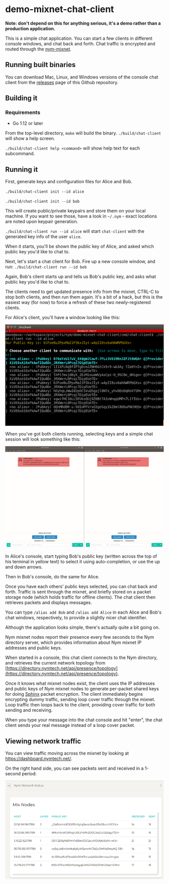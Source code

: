 # demo-mixnet-chat-client

**Note: don't depend on this for anything serious, it's a demo rather than a production application.**

This is a simple chat application. You can start a few clients in different console windows, and chat back and forth.  Chat traffic is encrypted and routed through the [nym-mixnet](https://github.com/nymtech/nym-mixnet).

## Running built binaries   

You can download Mac, Linux, and Windows versions of the console chat client from the [releases](https://github.com/nymtech/demo-mixnet-chat-client/releases) page of this Github repository.

## Building it

### Requirements

* Go 1.12 or later


From the top-level directory, `make` will build the binary. `./build/chat-client` will show a help screen.

`./build/chat-client help <command>` will show help text for each subcommand.

## Running it

First, generate keys and configuration files for Alice and Bob.

`./build/chat-client init --id alice`

`./build/chat-client init --id bob`

This will create public/private keypairs and store them on your local machine. If you want to see those, have a look in `~/.nym` - exact locations are noted upon keypair generation.

`./build/chat-client run --id alice` will start `chat-client` with the generated key info of the user `alice`.

When it starts, you'll be shown the public key of Alice, and asked which public key you'd like to chat to.

Next, let's start a chat client for Bob. Fire up a new console window, and run: `./build/chat-client run --id bob`

Again, Bob's client starts up and tells us Bob's public key, and asks what public key you'd like to chat to.

The clients need to get updated presence info from the mixnet, CTRL-C to stop both clients, and then run them again. It's a bit of a hack, but this is the easiest way (for now) to force a refresh of these two newly-registered clients.

For Alice's client, you'll have a window looking like this:

![alice](assets/alice.png)

When you've got both clients running, selecting keys and a simple chat session will look something like this:

![conversation](assets/conversation.gif)

In Alice's console, start typing Bob's public key (written across the top of his terminal in yellow text) to select it using auto-completion, or use the up and down arrows.

Then in Bob's console, do the same for Alice.

Once you have each others' public keys selected, you can chat back and forth. Traffic is sent through the mixnet, and briefly stored on a packet storage node (which holds traffic for offline clients). The chat client then retrieves packets and displays messages.

You can type `/alias add Bob` and `/alias add Alice` in each Alice and Bob's chat windows, respectively, to provide a slightly nicer chat identifier.

Although the application looks simple, there's actually quite a bit going on.

Nym mixnet nodes report their presence every few seconds to the Nym directory server, which provides information about Nym mixnet IP addresses and public keys.

When started in a console, this chat client connects to the Nym directory, and retrieves the current network topology from [https://directory.nymtech.net/api/presence/topology](https://directory.nymtech.net/api/presence/topology).

Once it knows what mixnet nodes exist, the client uses the IP addresses and public keys of Nym mixnet nodes to generate per-packet shared keys for doing [Sphinx](https://cypherpunks.ca/~iang/pubs/Sphinx_Oakland09.pdf) packet encryption. The client immediately begins encrypting dummy traffic, sending loop cover traffic through the mixnet. Loop traffic then loops back to the client, providing cover traffic for both sending and receiving.

When you type your message into the chat console and hit "enter", the chat client sends your real message instead of a loop cover packet.

## Viewing network traffic

You can view traffic moving across the mixnet by looking at https://dashboard.nymtech.net/.

On the right hand side, you can see packets sent and received in a 1-second period:

![dashboard](assets/dashboard.gif)
